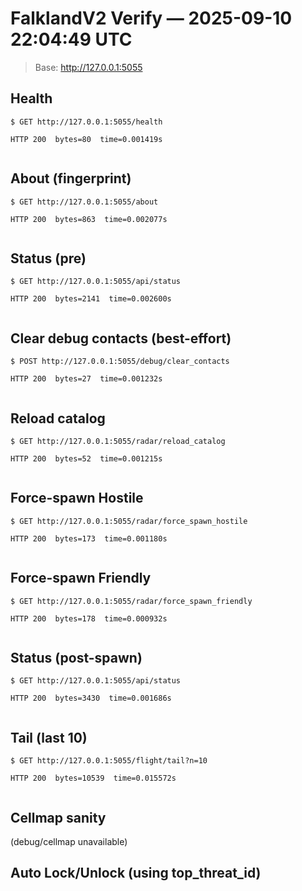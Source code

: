 # FalklandV2 Verify — 2025-09-10 22:04:49 UTC
> Base: http://127.0.0.1:5055

## Health

```
$ GET http://127.0.0.1:5055/health

HTTP 200  bytes=80  time=0.001419s


```

## About (fingerprint)

```
$ GET http://127.0.0.1:5055/about

HTTP 200  bytes=863  time=0.002077s


```

## Status (pre)

```
$ GET http://127.0.0.1:5055/api/status

HTTP 200  bytes=2141  time=0.002600s


```

## Clear debug contacts (best-effort)

```
$ POST http://127.0.0.1:5055/debug/clear_contacts

HTTP 200  bytes=27  time=0.001232s


```

## Reload catalog

```
$ GET http://127.0.0.1:5055/radar/reload_catalog

HTTP 200  bytes=52  time=0.001215s


```

## Force-spawn Hostile

```
$ GET http://127.0.0.1:5055/radar/force_spawn_hostile

HTTP 200  bytes=173  time=0.001180s


```

## Force-spawn Friendly

```
$ GET http://127.0.0.1:5055/radar/force_spawn_friendly

HTTP 200  bytes=178  time=0.000932s


```

## Status (post-spawn)

```
$ GET http://127.0.0.1:5055/api/status

HTTP 200  bytes=3430  time=0.001686s


```

## Tail (last 10)

```
$ GET http://127.0.0.1:5055/flight/tail?n=10

HTTP 200  bytes=10539  time=0.015572s


```
## Cellmap sanity

(debug/cellmap unavailable)

## Auto Lock/Unlock (using top_threat_id)

